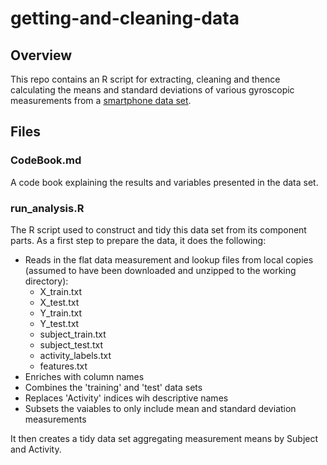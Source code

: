 # getting-and-cleaning-data

Overview
--------
This repo contains an R script for extracting, cleaning and thence calculating the means and standard deviations of various gyroscopic measurements from a [smartphone data set](https://d396qusza40orc.cloudfront.net/getdata%2Fprojectfiles%2FUCI%20HAR%20Dataset.zip ).

Files
-----
### CodeBook.md
A code book explaining the results and variables presented in the data set.
### run_analysis.R
The R script used to construct and tidy this data set from its component parts. As a first step to prepare the data, it does the following:
* Reads in the flat data measurement and lookup files from local copies (assumed to have been downloaded and unzipped to the working directory):
    * X_train.txt
    * X_test.txt
    * Y_train.txt
    * Y_test.txt
    * subject_train.txt
    * subject_test.txt
    * activity_labels.txt
    * features.txt
* Enriches with column names
* Combines the 'training' and 'test' data sets
* Replaces 'Activity' indices wih descriptive names
* Subsets the vaiables to only include mean and standard deviation measurements

It then creates a tidy data set aggregating measurement means by Subject and Activity.
